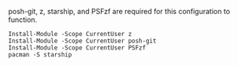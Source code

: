posh-git, z, starship, and PSFzf are required for this configuration to function.

```pwsh
Install-Module -Scope CurrentUser z
Install-Module -Scope CurrentUser posh-git
Install-Module -Scope CurrentUser PSFzf
pacman -S starship
```
